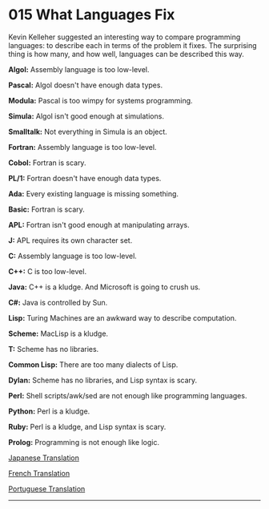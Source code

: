# 015 What Languages Fix


  
 
  
 
  
 
  
 Kevin Kelleher suggested an interesting way to compare programming languages: to describe each in terms of the problem it fixes. The surprising thing is how many, and how well, languages can be described this way.   
  
 

 **Algol:** Assembly language is too low-level.   
  
 **Pascal:** Algol doesn't have enough data types.   
  
 **Modula:** Pascal is too wimpy for systems programming.   
  
 **Simula:** Algol isn't good enough at simulations.   
  
 **Smalltalk:** Not everything in Simula is an object.   
  
 **Fortran:** Assembly language is too low-level.   
  
 **Cobol:** Fortran is scary.   
  
 **PL/1:** Fortran doesn't have enough data types.   
  
 **Ada:** Every existing language is missing something.   
  
 **Basic:** Fortran is scary.   
  
 **APL:** Fortran isn't good enough at manipulating arrays.   
  
 **J:** APL requires its own character set.   
  
 **C:** Assembly language is too low-level.   
  
 **C++:** C is too low-level.   
  
 **Java:** C++ is a kludge. And Microsoft is going to crush us.   
  
 **C#:** Java is controlled by Sun.   
  
 **Lisp:** Turing Machines are an awkward way to describe computation.   
  
 **Scheme:** MacLisp is a kludge.   
  
 **T:** Scheme has no libraries.   
  
 **Common Lisp:** There are too many dialects of Lisp.   
  
 **Dylan:** Scheme has no libraries, and Lisp syntax is scary.   
  
 **Perl:** Shell scripts/awk/sed are not enough like programming languages.   
  
 **Python:** Perl is a kludge.   
  
 **Ruby:** Perl is a kludge, and Lisp syntax is scary.   
  
 **Prolog:** Programming is not enough like logic.   
  
 
  
 
  
 
  
 
  
 
  
 
  
 
  
 [Japanese Translation](http://d.hatena.ne.jp/lionfan/20070206)   
  
 [French Translation](http://jargonf.org/wiki/Document:Un_langage_veut_en_corriger_un_autre)   
  
 
  
 [Portuguese Translation](http://rudamoura.com/consertam.html)   
  
 
  
 
  
 
  
 
  
 

 
* * *
 

 

